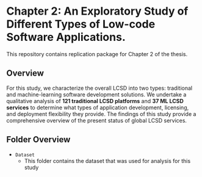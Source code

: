 # Chapter 2: An Exploratory Study of Different Types of Low-code Software Applications.

This repository contains replication package for Chapter 2 of the thesis.

## Overview
For this study, we characterize the overall LCSD into two types: traditional  and machine-learning software development solutions. We undertake a qualitative analysis of **121 traditional LCSD platforms** and **37 ML LCSD services** to determine what types of application development, licensing, and deployment flexibility they provide. The findings of this study provide a comprehensive overview of the present status of global LCSD services.

## Folder Overview
- ``Dataset``
  - This folder contains the dataset that was used for analysis for this study
 
